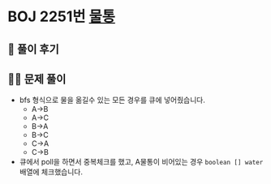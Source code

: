 # BOJ 2251번 [물통](https://www.acmicpc.net/problem/2251)

## 🌈 풀이 후기

## 👩‍🏫 문제 풀이
* bfs 형식으로 물을 옮길수 있는 모든 경우를 큐에 넣어줬습니다.
    * A->B
    * A->C
    * B->A
    * B->C
    * C->A
    * C->B
* 큐에서 poll을 하면서 중복체크를 했고, A물통이 비어있는 경우 `boolean [] water`  배열에 체크했습니다. 
